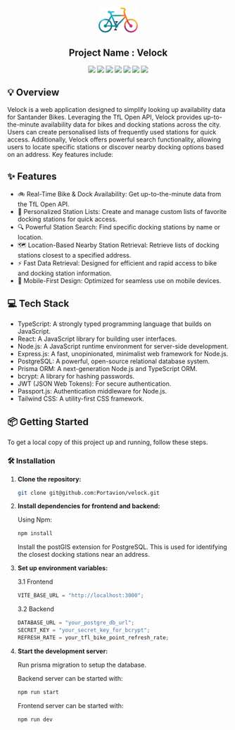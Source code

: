 <div align="center">
<img src="./frontend/src/assets/velock-logo.png" width="90" alt="Logo" />

<h2> Project Name : Velock </h2>

![](https://img.shields.io/badge/TypeScript-007ACC?style=for-the-badge&logo=typescript&logoColor=white)
![](https://img.shields.io/badge/React-61DAFB?style=for-the-badge&logo=react&logoColor=black)
![](https://img.shields.io/badge/Tailwind_CSS-38B2AC?style=for-the-badge&logo=tailwind-css&logoColor=white)
![](https://img.shields.io/badge/PostgreSQL-6200EE?style=for-the-badge&logo=postgresql&logoColor=white)
![](https://img.shields.io/badge/PrismaORM-3982CE?style=for-the-badge&logo=prisma&logoColor=white)
![](https://img.shields.io/badge/Nodejs-6200EE?style=for-the-badge&logo=nodedotjs&logoColor=white)
![](https://img.shields.io/badge/Express-6200EE?style=for-the-badge&logo=expressjs&logoColor=white)

</div>

## 💡 Overview

<!--TODO: video demonstration-->

Velock is a web application designed to simplify looking up availability data
for Santander Bikes. Leveraging the TfL Open API, Velock provides
up-to-the-minute availability data for bikes and docking stations across the
city. Users can create personalised lists of frequently used stations for quick
access. Additionally, Velock offers powerful search functionality, allowing
users to locate specific stations or discover nearby docking options based on an
address. Key features include:

## ✨ Features

- 🚲 Real-Time Bike & Dock Availability: Get up-to-the-minute data from the TfL
  Open API.
- 📍 Personalized Station Lists: Create and manage custom lists of favorite
  docking stations for quick access.
- 🔍 Powerful Station Search: Find specific docking stations by name or
  location.
- 🗺️ Location-Based Nearby Station Retrieval: Retrieve lists of docking stations
  closest to a specified address.
- ⚡️ Fast Data Retrieval: Designed for efficient and rapid access to bike and
  docking station information.
- 📱 Mobile-First Design: Optimized for seamless use on mobile devices.

## 💻 Tech Stack

- TypeScript: A strongly typed programming language that builds on JavaScript.
- React: A JavaScript library for building user interfaces.
- Node.js: A JavaScript runtime environment for server-side development.
- Express.js: A fast, unopinionated, minimalist web framework for Node.js.
- PostgreSQL: A powerful, open-source relational database system.
- Prisma ORM: A next-generation Node.js and TypeScript ORM.
- bcrypt: A library for hashing passwords.
- JWT (JSON Web Tokens): For secure authentication.
- Passport.js: Authentication middleware for Node.js.
- Tailwind CSS: A utility-first CSS framework.

## 📦 Getting Started

To get a local copy of this project up and running, follow these steps.

### 🛠️ Installation

1. **Clone the repository:**

   ```bash
   git clone git@github.com:Portavion/velock.git
   ```

2. **Install dependencies for frontend and backend:**

   Using Npm:

   ```bash
   npm install
   ```

   Install the postGIS extension for PostgreSQL. This is used for identifying
   the closest docking stations near an address.

3. **Set up environment variables:**

   3.1 Frontend

   ```js
   VITE_BASE_URL = "http://localhost:3000";
   ```

   3.2 Backend

   ```js
   DATABASE_URL = "your_postgre_db_url";
   SECRET_KEY = "your_secret_key_for_bcrypt";
   REFRESH_RATE = your_tfl_bike_point_refresh_rate;
   ```

4. **Start the development server:**

   Run prisma migration to setup the database.

   Backend server can be started with:

   ```bash
   npm run start
   ```

   Frontend server can be started with:

   ```bash
   npm run dev
   ```
